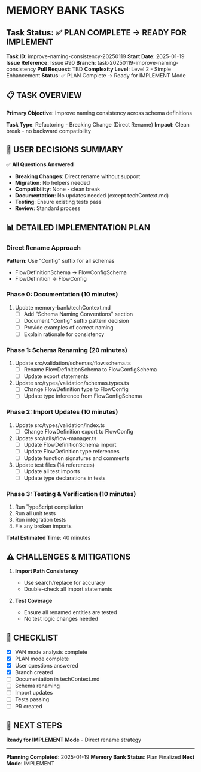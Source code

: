 # MEMORY BANK TASKS

## Task Status: ✅ PLAN COMPLETE → READY FOR IMPLEMENT

**Task ID**: improve-naming-consistency-20250119
**Start Date**: 2025-01-19
**Issue Reference**: Issue #90
**Branch**: task-20250119-improve-naming-consistency
**Pull Request**: TBD
**Complexity Level**: Level 2 - Simple Enhancement
**Status**: ✅ PLAN Complete → Ready for IMPLEMENT Mode

## 📋 TASK OVERVIEW

**Primary Objective**: Improve naming consistency across schema definitions

**Task Type**: Refactoring - Breaking Change (Direct Rename)
**Impact**: Clean break - no backward compatibility

## 🎯 USER DECISIONS SUMMARY

✅ **All Questions Answered**

- **Breaking Changes**: Direct rename without support
- **Migration**: No helpers needed
- **Compatibility**: None - clean break
- **Documentation**: No updates needed (except techContext.md)
- **Testing**: Ensure existing tests pass
- **Review**: Standard process

## 📊 DETAILED IMPLEMENTATION PLAN

### Direct Rename Approach

**Pattern**: Use "Config" suffix for all schemas

- FlowDefinitionSchema → FlowConfigSchema
- FlowDefinition → FlowConfig

### Phase 0: Documentation (10 minutes)

1. Update memory-bank/techContext.md
   - [ ] Add "Schema Naming Conventions" section
   - [ ] Document "Config" suffix pattern decision
   - [ ] Provide examples of correct naming
   - [ ] Explain rationale for consistency

### Phase 1: Schema Renaming (20 minutes)

1. Update src/validation/schemas/flow.schema.ts
   - [ ] Rename FlowDefinitionSchema to FlowConfigSchema
   - [ ] Update export statements
2. Update src/types/validation/schemas.types.ts
   - [ ] Change FlowDefinition type to FlowConfig
   - [ ] Update type inference from FlowConfigSchema

### Phase 2: Import Updates (10 minutes)

1. Update src/types/validation/index.ts
   - [ ] Change FlowDefinition export to FlowConfig
2. Update src/utils/flow-manager.ts
   - [ ] Update FlowDefinitionSchema import
   - [ ] Update FlowDefinition type references
   - [ ] Update function signatures and comments

3. Update test files (14 references)
   - [ ] Update all test imports
   - [ ] Update type declarations in tests

### Phase 3: Testing & Verification (10 minutes)

1. Run TypeScript compilation
2. Run all unit tests
3. Run integration tests
4. Fix any broken imports

**Total Estimated Time**: 40 minutes

## ⚠️ CHALLENGES & MITIGATIONS

1. **Import Path Consistency**
   - Use search/replace for accuracy
   - Double-check all import statements

2. **Test Coverage**
   - Ensure all renamed entities are tested
   - No test logic changes needed

## 📝 CHECKLIST

- [x] VAN mode analysis complete
- [x] PLAN mode complete
- [x] User questions answered
- [x] Branch created
- [ ] Documentation in techContext.md
- [ ] Schema renaming
- [ ] Import updates
- [ ] Tests passing
- [ ] PR created

## 🚀 NEXT STEPS

**Ready for IMPLEMENT Mode** - Direct rename strategy

---

**Planning Completed**: 2025-01-19
**Memory Bank Status**: Plan Finalized
**Next Mode**: IMPLEMENT
